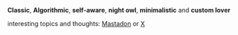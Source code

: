 **Classic**, **Algorithmic**, **self-aware**, **night owl**, **minimalistic** and **custom lover**

interesting topics and thoughts: [Mastadon](https://mastodon.social/@lyteabovenyte) or [X](https://x.com/lyteabovenyte)
